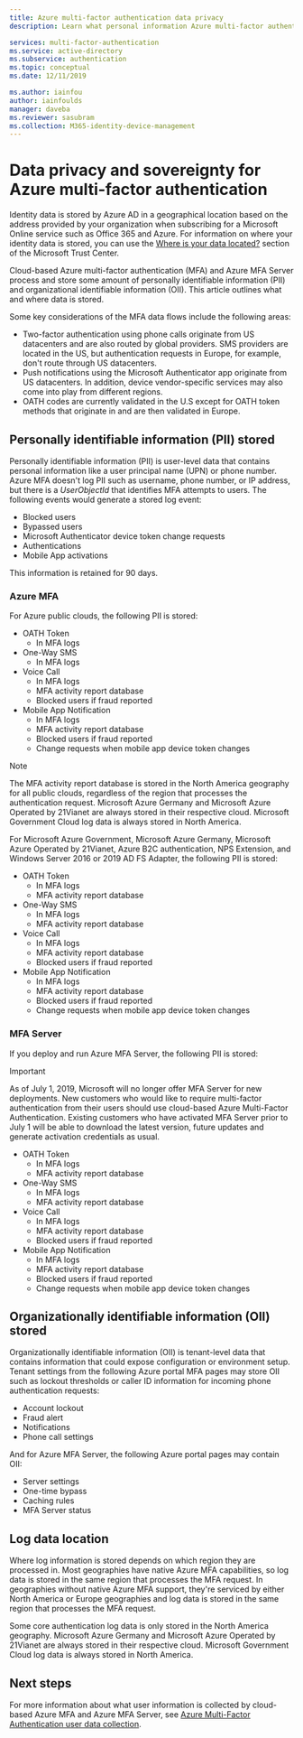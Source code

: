 ```yaml
---
title: Azure multi-factor authentication data privacy
description: Learn what personal information Azure multi-factor authentication (MFA) stores about you and your users and what data remains within the country of origin.

services: multi-factor-authentication
ms.service: active-directory
ms.subservice: authentication
ms.topic: conceptual
ms.date: 12/11/2019

ms.author: iainfou
author: iainfoulds
manager: daveba
ms.reviewer: sasubram
ms.collection: M365-identity-device-management
---
```

# Data privacy and sovereignty for Azure multi-factor authentication

Identity data is stored by Azure AD in a geographical location based on the address provided by your organization when subscribing for a Microsoft Online service such as Office 365 and Azure. For information on where your identity data is stored, you can use the [Where is your data located?](https://www.microsoft.com/trustcenter/privacy/where-your-data-is-located) section of the Microsoft Trust Center.

Cloud-based Azure multi-factor authentication (MFA) and Azure MFA Server process and store some amount of personally identifiable information (PII) and organizational identifiable information (OII). This article outlines what and where data is stored.

Some key considerations of the MFA data flows include the following areas:

* Two-factor authentication using phone calls originate from US datacenters and are also routed by global providers. SMS providers are located in the US, but authentication requests in Europe, for example, don't route through US datacenters.
* Push notifications using the Microsoft Authenticator app originate from US datacenters. In addition, device vendor-specific services may also come into play from different regions.
* OATH codes are currently validated in the U.S except for OATH token methods that originate in and are then validated in Europe.

## Personally identifiable information (PII) stored

Personally identifiable information (PII) is user-level data that contains personal information like a user principal name (UPN) or phone number. Azure MFA doesn't log PII such as username, phone number, or IP address, but there is a *UserObjectId* that identifies MFA attempts to users. The following events would generate a stored log event:

* Blocked users
* Bypassed users
* Microsoft Authenticator device token change requests
* Authentications
* Mobile App activations

This information is retained for 90 days.

### Azure MFA

For Azure public clouds, the following PII is stored:

* OATH Token
    * In MFA logs
* One-Way SMS
    * In MFA logs
* Voice Call
    * In MFA logs
    * MFA activity report database
    * Blocked users if fraud reported
* Mobile App Notification
    * In MFA logs
    * MFA activity report database
    * Blocked users if fraud reported
    * Change requests when mobile app device token changes

> [!NOTE]
> The MFA activity report database is stored in the North America geography for all public clouds, regardless of the region that processes the authentication request. Microsoft Azure Germany and Microsoft Azure Operated by 21Vianet are always stored in their respective cloud. Microsoft Government Cloud log data is always stored in North America.

For Microsoft Azure Government, Microsoft Azure Germany, Microsoft Azure Operated by 21Vianet, Azure B2C authentication, NPS Extension, and Windows Server 2016 or 2019 AD FS Adapter, the following PII is stored:

* OATH Token
    * In MFA logs
    * MFA activity report database
* One-Way SMS
    * In MFA logs
    * MFA activity report database
* Voice Call
    * In MFA logs
    * MFA activity report database
    * Blocked users if fraud reported
* Mobile App Notification
    * In MFA logs
    * MFA activity report database
    * Blocked users if fraud reported
    * Change requests when mobile app device token changes

### MFA Server

If you deploy and run Azure MFA Server, the following PII is stored:

> [!IMPORTANT]
> As of July 1, 2019, Microsoft will no longer offer MFA Server for new deployments. New customers who would like to require multi-factor authentication from their users should use cloud-based Azure Multi-Factor Authentication. Existing customers who have activated MFA Server prior to July 1 will be able to download the latest version, future updates and generate activation credentials as usual.

* OATH Token
    * In MFA logs
    * MFA activity report database
* One-Way SMS
    * In MFA logs
    * MFA activity report database
* Voice Call
    * In MFA logs
    * MFA activity report database
    * Blocked users if fraud reported
* Mobile App Notification
    * In MFA logs
    * MFA activity report database
    * Blocked users if fraud reported
    * Change requests when mobile app device token changes

## Organizationally identifiable information (OII) stored

Organizationally identifiable information (OII) is tenant-level data that contains information that could expose configuration or environment setup. Tenant settings from the following Azure portal MFA pages may store OII such as lockout thresholds or caller ID information for incoming phone authentication requests:

* Account lockout
* Fraud alert
* Notifications
* Phone call settings

And for Azure MFA Server, the following Azure portal pages may contain OII:

* Server settings
* One-time bypass
* Caching rules
* MFA Server status

## Log data location

Where log information is stored depends on which region they are processed in. Most geographies have native Azure MFA capabilities, so log data is stored in the same region that processes the MFA request. In geographies without native Azure MFA support, they're serviced by either North America or Europe geographies and log data is stored in the same region that processes the MFA request.

Some core authentication log data is only stored in the North America geography. Microsoft Azure Germany and Microsoft Azure Operated by 21Vianet are always stored in their respective cloud. Microsoft Government Cloud log data is always stored in North America.

## Next steps

For more information about what user information is collected by cloud-based Azure MFA and Azure MFA Server, see [Azure Multi-Factor Authentication user data collection](howto-mfa-reporting-datacollection.md).
